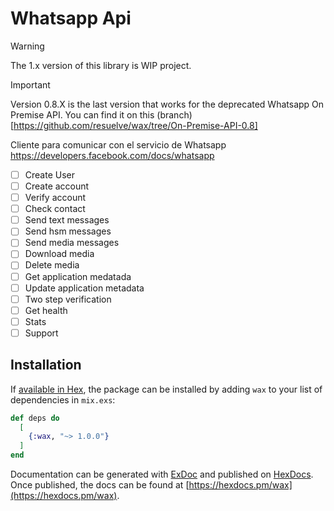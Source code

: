 # Whatsapp Api

> [!WARNING]
> The 1.x version of this library is WIP project.

> [!IMPORTANT]
> Version 0.8.X is the last version that works for the deprecated Whatsapp On Premise API. You can find it on this (branch)[https://github.com/resuelve/wax/tree/On-Premise-API-0.8]

Cliente para comunicar con el servicio de Whatsapp https://developers.facebook.com/docs/whatsapp

- [ ] Create User
- [ ] Create account
- [ ] Verify account
- [ ] Check contact
- [ ] Send text messages
- [ ] Send hsm messages
- [ ] Send media messages
- [ ] Download media
- [ ] Delete media
- [ ] Get application medatada
- [ ] Update application metadata
- [ ] Two step verification
- [ ] Get health
- [ ] Stats
- [ ] Support

## Installation

If [available in Hex](https://hex.pm/docs/publish), the package can be installed
by adding `wax` to your list of dependencies in `mix.exs`:

```elixir
def deps do
  [
    {:wax, "~> 1.0.0"}
  ]
end
```

Documentation can be generated with [ExDoc](https://github.com/elixir-lang/ex_doc)
and published on [HexDocs](https://hexdocs.pm). Once published, the docs can
be found at [https://hexdocs.pm/wax](https://hexdocs.pm/wax).

